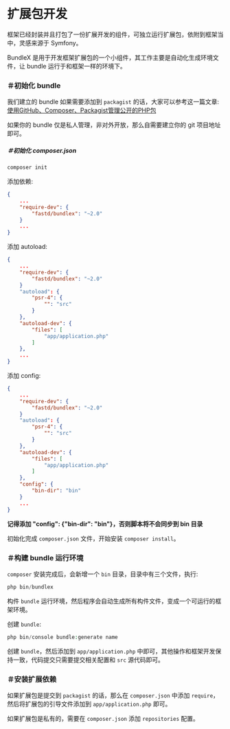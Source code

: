 # 扩展包开发

框架已经封装并且打包了一份扩展开发的组件，可独立运行扩展包，依附到框架当中，灵感来源于 Symfony。

BundleX 是用于开发框架扩展包的一个小组件，其工作主要是自动化生成环境文件，让 bundle 运行于和框架一样的环境下。

### ＃初始化 bundle

我们建立的 bundle 如果需要添加到 `packagist` 的话，大家可以参考这一篇文章: [使用GitHub、Composer、Packagist管理公开的PHP包](http://rivsen.github.io/post/how-to-publish-package-to-packagist-using-github-and-composer-step-by-step/)

如果你的 bundle 仅是私人管理，非对外开放，那么自需要建立你的 git 项目地址即可。

##### ＃初始化 composer.json

```php
composer init
```

添加依赖: 

```json
{
    ...
    "require-dev": {
        "fastd/bundlex": "~2.0"
    }
    ...
}
```

添加 autoload:

```json
{
    ...
    "require-dev": {
        "fastd/bundlex": "~2.0"
    }
    "autoload": {
        "psr-4": {
            "": "src"
        }
    },
    "autoload-dev": {
        "files": [
            "app/application.php"
        ]
    },
    ...
}
```

添加 config:

```json
{
    ...
    "require-dev": {
        "fastd/bundlex": "~2.0"
    }
    "autoload": {
        "psr-4": {
            "": "src"
        }
    },
    "autoload-dev": {
        "files": [
            "app/application.php"
        ]
    },
    "config": {
        "bin-dir": "bin"
    }
    ...
}
```

**记得添加 "config": {"bin-dir": "bin"}，否则脚本将不会同步到 bin 目录**

初始化完成 `composer.json` 文件，开始安装 `composer install`。

### ＃构建 bundle 运行环境

`composer` 安装完成后，会新增一个 `bin` 目录，目录中有三个文件，执行: 

```php
php bin/bundlex
```

构件 `bundle` 运行环境，然后程序会自动生成所有构件文件，变成一个可运行的框架环境。

创建 `bundle`:

```php
php bin/console bundle:generate name
```

创建 `bundle`，然后添加到 `app/application.php` 中即可，其他操作和框架开发保持一致，代码提交只需要提交相关配置和 `src` 源代码即可。

### ＃安装扩展依赖

如果扩展包是提交到 `packagist` 的话，那么在 `composer.json` 中添加 `require`，然后将扩展包的引导文件添加到 `app/application.php` 即可。

如果扩展包是私有的，需要在 `composer.json` 添加 `repositories` 配置。

```json

```